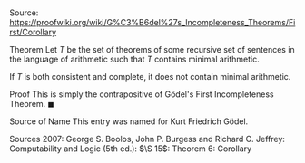 # 

Source: https://proofwiki.org/wiki/G%C3%B6del%27s_Incompleteness_Theorems/First/Corollary



Theorem
Let $T$ be the set of theorems of some recursive set of sentences in the language of arithmetic such that $T$ contains minimal arithmetic.

If $T$ is both consistent and complete, it does not contain minimal arithmetic.


Proof
This is simply the contrapositive of Gödel's First Incompleteness Theorem.
$\blacksquare$


Source of Name
This entry was named for Kurt Friedrich Gödel.


Sources
2007: George S. Boolos, John P. Burgess and Richard C. Jeffrey: Computability and Logic (5th ed.): $\S 15$: Theorem $6$: Corollary




